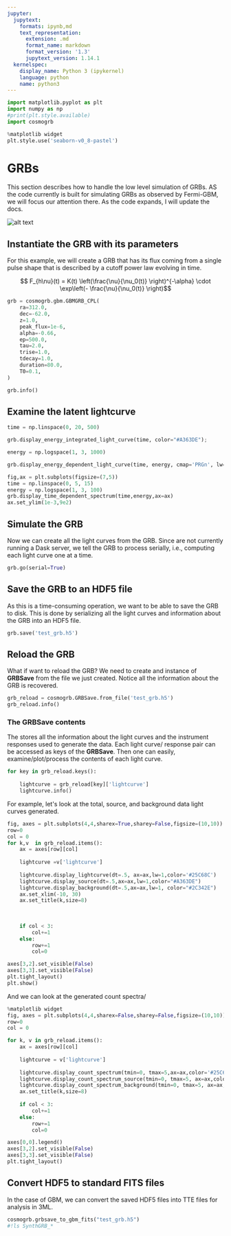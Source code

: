 ```yaml
---
jupyter:
  jupytext:
    formats: ipynb,md
    text_representation:
      extension: .md
      format_name: markdown
      format_version: '1.3'
      jupytext_version: 1.14.1
  kernelspec:
    display_name: Python 3 (ipykernel)
    language: python
    name: python3
---
```


```python
import matplotlib.pyplot as plt
import numpy as np
#print(plt.style.available)
import cosmogrb
```

```python
%matplotlib widget
plt.style.use('seaborn-v0_8-pastel') 
```

# GRBs

This section describes how to handle the low level simulation of GRBs. AS the code currently is built for simulating GRBs as observed by Fermi-GBM, we will focus our attention there. As the code expands, I will update the docs. 

![alt text](https://upload.wikimedia.org/wikipedia/commons/1/1f/Fermi_telescope_illustration_01.jpg)



## Instantiate the GRB with its parameters

For this example, we will create a GRB that has its flux coming from a single pulse shape that is described by a cutoff power law evolving in time. 

$$  F_{h\nu}(t)  = K(t) \left(\frac{\nu}{\nu_0(t)} \right)^{-\alpha} \cdot \exp\left(- \frac{\nu}{\nu_0(t)} \right)$$



```python
grb = cosmogrb.gbm.GBMGRB_CPL(
    ra=312.0,
    dec=-62.0,
    z=1.0,
    peak_flux=1e-6,
    alpha=-0.66,
    ep=500.0,
    tau=2.0,
    trise=1.0,
    tdecay=1.0,
    duration=80.0,
    T0=0.1,
)

grb.info()
```

<!-- #region heading_collapsed=true -->
## Examine the latent lightcurve
<!-- #endregion -->

```python hidden=true
time = np.linspace(0, 20, 500)

grb.display_energy_integrated_light_curve(time, color="#A363DE");
```

```python hidden=true
energy = np.logspace(1, 3, 1000)

grb.display_energy_dependent_light_curve(time, energy, cmap='PRGn', lw=.25, alpha=.5)
```

```python
fig,ax = plt.subplots(figsize=(7,5))
time = np.linspace(0, 5, 15)
energy = np.logspace(1, 3, 100)
grb.display_time_dependent_spectrum(time,energy,ax=ax)
ax.set_ylim(1e-3,9e2)
```

## Simulate the GRB 
Now we can create all the light curves from the GRB. Since are not currently running a Dask server, we tell the GRB to process serially, i.e., computing each light curve one at a time.

```python
grb.go(serial=True)
```

## Save the GRB to an HDF5 file

As this is a time-consuming operation, we want to be able to save the GRB to disk. This is done by serializing all the light curves and information about the GRB into an HDF5 file.

```python
grb.save('test_grb.h5')
```

## Reload the GRB

What if want to reload the GRB? We need to create and instance of **GRBSave** from the file we just created. Notice all the information about the GRB is recovered.

```python
grb_reload = cosmogrb.GRBSave.from_file('test_grb.h5')
grb_reload.info()
```

### The GRBSave contents
The stores all the information about the light curves and the instrument responses used to generate the data. Each light curve/ response pair can be accessed as keys of the **GRBSave**. Then one can easily, examine/plot/process the contents of each light curve.


```python
for key in grb_reload.keys():
    
    lightcurve = grb_reload[key]['lightcurve']
    lightcurve.info()
```

For example, let's look at the total, source, and background data light curves generated.

```python tags=["nbsphinx-thumbnail"]
fig, axes = plt.subplots(4,4,sharex=True,sharey=False,figsize=(10,10))
row=0
col = 0
for k,v  in grb_reload.items():
    ax = axes[row][col]
    
    lightcurve =v['lightcurve']
    
    lightcurve.display_lightcurve(dt=.5, ax=ax,lw=1,color='#25C68C')
    lightcurve.display_source(dt=.5,ax=ax,lw=1,color="#A363DE")
    lightcurve.display_background(dt=.5,ax=ax,lw=1, color="#2C342E")
    ax.set_xlim(-10, 30)
    ax.set_title(k,size=8)
    
    
    
    if col < 3:
        col+=1
    else:
        row+=1
        col=0

axes[3,2].set_visible(False)  
axes[3,3].set_visible(False)    
plt.tight_layout()
plt.show()
```

And we can look at the generated count spectra/

```python
%matplotlib widget
fig, axes = plt.subplots(4,4,sharex=False,sharey=False,figsize=(10,10))
row=0
col = 0

for k, v in grb_reload.items():
    ax = axes[row][col]
    
    lightcurve = v['lightcurve']
    
    lightcurve.display_count_spectrum(tmin=0, tmax=5,ax=ax,color='#25C68C',label='All')
    lightcurve.display_count_spectrum_source(tmin=0, tmax=5, ax=ax,color="#A363DE",label='Source')
    lightcurve.display_count_spectrum_background(tmin=0, tmax=5, ax=ax, color="#2C342E",label='Bkg')
    ax.set_title(k,size=8)
    
    if col < 3:
        col+=1
    else:
        row+=1
        col=0

axes[0,0].legend()
axes[3,2].set_visible(False)  
axes[3,3].set_visible(False)  
plt.tight_layout()
```

## Convert HDF5 to standard FITS files

In the case of GBM, we can convert the saved HDF5 files into TTE files for analysis in 3ML.

```python
cosmogrb.grbsave_to_gbm_fits("test_grb.h5")
#!ls SynthGRB_*
```

```python

```
